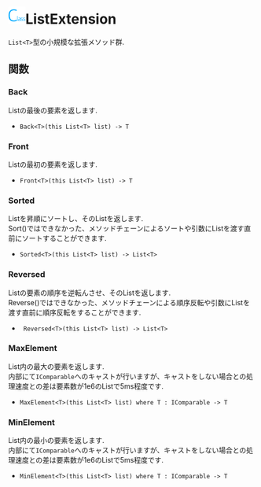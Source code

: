# <img src="/icons/class.png" width="35px"/>ListExtension
`List<T>`型の小規模な拡張メソッド群.



## 関数


### Back
Listの最後の要素を返します.

- `Back<T>(this List<T> list) -> T`


### Front
Listの最初の要素を返します.

- `Front<T>(this List<T> list) -> T`


### Sorted
Listを昇順にソートし、そのListを返します.  
Sort()ではできなかった、メソッドチェーンによるソートや引数にListを渡す直前にソートすることができます.

- `Sorted<T>(this List<T> list) -> List<T>`

###  Reversed
Listの要素の順序を逆転んさせ、そのListを返します.  
Reverse()ではできなかった、メソッドチェーンによる順序反転や引数にListを渡す直前に順序反転をすることができます.

- ` Reversed<T>(this List<T> list) -> List<T>`

### MaxElement
List内の最大の要素を返します.  
内部にて`IComparable`へのキャストが行いますが、キャストをしない場合との処理速度との差は要素数が1e6のListで5ms程度です.

- `MaxElement<T>(this List<T> list) where T : IComparable -> T`

### MinElement
List内の最小の要素を返します.  
内部にて`IComparable`へのキャストが行いますが、キャストをしない場合との処理速度との差は要素数が1e6のListで5ms程度です.

- `MinElement<T>(this List<T> list) where T : IComparable -> T`